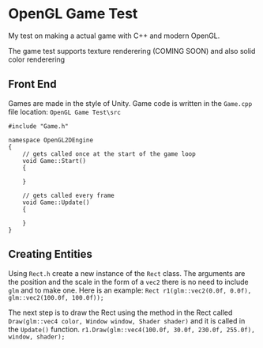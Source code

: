 # OpenGL Game Test
My test on making a actual game with C++ and modern OpenGL.

The game test supports texture renderering (COMING SOON) and also solid color renderering

## Front End
Games are made in the style of Unity.
Game code is written in the `Game.cpp` file location: `OpenGL Game Test\src`
```
#include "Game.h"

namespace OpenGL2DEngine
{
	// gets called once at the start of the game loop
	void Game::Start()
	{

	}

	// gets called every frame
	void Game::Update()
	{

	}
}
```

## Creating Entities
Using `Rect.h` create a new instance of the `Rect` class. The arguments are the position and the scale in the form of a `vec2` there is no need to include `glm` and to make one.
Here is an example:
```Rect r1(glm::vec2(0.0f, 0.0f), glm::vec2(100.0f, 100.0f));```

The next step is to draw the Rect using the method in the Rect called `Draw(glm::vec4 color, Window window, Shader shader)` and it is called in the `Update()` function.
```r1.Draw(glm::vec4(100.0f, 30.0f, 230.0f, 255.0f), window, shader);```
